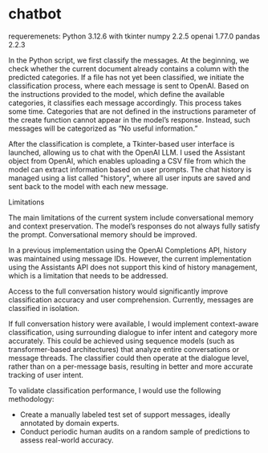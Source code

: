 # chatbot

requeremenets:
Python 3.12.6 with tkinter
numpy             2.2.5
openai            1.77.0
pandas            2.2.3

In the Python script, we first classify the messages. At the beginning, we check whether the current document already contains a column with the predicted categories. If a file has not yet been classified, we initiate the classification process, where each message is sent to OpenAI. Based on the instructions provided to the model, which define the available categories, it classifies each message accordingly. This process takes some time. Categories that are not defined in the instructions parameter of the create function cannot appear in the model’s response. Instead, such messages will be categorized as “No useful information.”

After the classification is complete, a Tkinter-based user interface is launched, allowing us to chat with the OpenAI LLM. I used the Assistant object from OpenAI, which enables uploading a CSV file from which the model can extract information based on user prompts. The chat history is managed using a list called "history", where all user inputs are saved and sent back to the model with each new message.

Limitations

The main limitations of the current system include conversational memory and context preservation. The model’s responses do not always fully satisfy the prompt. Conversational memory should be improved.

In a previous implementation using the OpenAI Completions API, history was maintained using message IDs. However, the current implementation using the Assistants API does not support this kind of history management, which is a limitation that needs to be addressed.

Access to the full conversation history would significantly improve classification accuracy and user comprehension. Currently, messages are classified in isolation. 

If full conversation history were available, I would implement context-aware classification, using surrounding dialogue to infer intent and category more accurately. This could be achieved using sequence models (such as transformer-based architectures) that analyze entire conversations or message threads. The classifier could then operate at the dialogue level, rather than on a per-message basis, resulting in better and more accurate tracking of user intent.

To validate classification performance, I would use the following methodology:
- Create a manually labeled test set of support messages, ideally annotated by domain experts.
- Conduct periodic human audits on a random sample of predictions to assess real-world accuracy.
